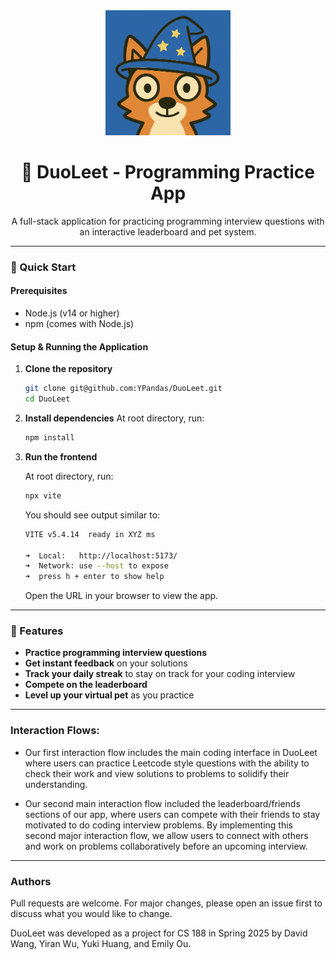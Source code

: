 <div align="center">
  <img src="DuoLeet_logo.png" alt="DuoLeet Logo" width="200" height="200">
  
  # 🎯 DuoLeet - Programming Practice App
  
  A full-stack application for practicing programming interview questions with an interactive leaderboard and pet system.
</div>

---

### 🚀 Quick Start

#### Prerequisites

* Node.js (v14 or higher)
* npm (comes with Node.js)

#### Setup & Running the Application

1. **Clone the repository**
   ```bash
   git clone git@github.com:YPandas/DuoLeet.git
   cd DuoLeet
   ```

2. **Install dependencies**
   At root directory, run:
   ```bash
   npm install
   ```

3. **Run the frontend**
   
   At root directory, run:
   ```bash
   npx vite
   ```
   
   You should see output similar to:
   ```bash
   VITE v5.4.14  ready in XYZ ms

   ➜  Local:   http://localhost:5173/
   ➜  Network: use --host to expose
   ➜  press h + enter to show help
   ```
   
   Open the URL in your browser to view the app.

---

### 🎯 Features

* **Practice programming interview questions**
* **Get instant feedback** on your solutions
* **Track your daily streak** to stay on track for your coding interview
* **Compete on the leaderboard**
* **Level up your virtual pet** as you practice

---

### Interaction Flows:

* Our first interaction flow includes the main coding interface in DuoLeet where users can practice Leetcode style questions with the ability to check their work and view solutions to problems to solidify their understanding.
  
* Our second main interaction flow included the leaderboard/friends sections of our app, where users can compete with their friends to stay motivated to do coding interview problems. By implementing this second major interaction flow, we allow users to connect with others and work on problems collaboratively before an upcoming interview.


---

### Authors

Pull requests are welcome. For major changes, please open an issue first to discuss what you would like to change.

DuoLeet was developed as a project for CS 188 in Spring 2025 by David Wang, Yiran Wu, Yuki Huang, and Emily Ou.

